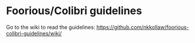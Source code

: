 # Foorious/Colibri guidelines

Go to the wiki to read the guidelines: https://github.com/nkkollaw/foorious-colibri-guidelines/wiki/
